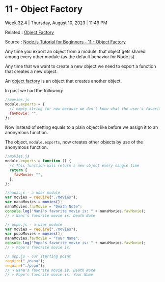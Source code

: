 # 11 - Object Factory

Week 32.4 | Thursday, August 10, 2023 | 11:49 PM

Related : [Object Factory](../../Object%20Factory.md)

Source : [Node.js Tutorial for Beginners - 11 - Object Factory](https://www.youtube.com/watch?v=foUHJo8ZTu0&list=PL6gx4Cwl9DGBMdkKFn3HasZnnAqVjzHn_&index=11)

Any time you export an object from a module: that object gets shared among every other
module (as the default behavior for Node.js).

Any time that we want to create a new object we need to export a function that creates a
new object.

An [object factory](../../Object%20Factory.md) is an object that creates another object.

In past we had the following:

```js
//movies.js
module.exports = {
  // empty string for now because we don't know what the user's favorite movie is yet
  favMovie: "",
};
```

Now instead of setting equals to a plain object like before we assign it to an anonymous
function.

The object, `module.exports`, now creates other objects by use of the anonymous function.

```js
//movies.js
module.exports = function () {
  // This function will return a new object every single time
  return {
    favMovie: "",
  };
};
```

```js
//nana.js - a user module
var movies = require("./movies");
var nanaMovies = movies();
nanaMovies.favMovie = "Death Note";
console.log("Nani's favorite movie is: " + nanaMovies.favMovie);
// > Nani's favorite movie is: Death Note
```

```js
// popo.js - a user module
var movies = require("./movies");
var popoMovies = movies();
nanaMovies.favMovie = "Your Name";
console.log("Popo's favorite movie is: " + nanaMovies.favMovie);
// > Popo's favorite movie is:
```

```js
// app.js - our starting point
require("./nana");
require("./popo");
// > Nana's favorite movie is: Death Note
// > Popo's favorite movie is: Your Name
```
